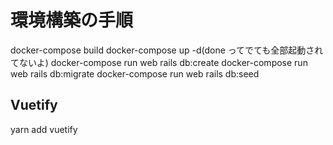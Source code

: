# 環境構築の手順

docker-compose build
docker-compose up -d(done ってでても全部起動されてないよ)
docker-compose run web rails db:create
docker-compose run web rails db:migrate
docker-compose run web rails db:seed

## Vuetify

yarn add vuetify
